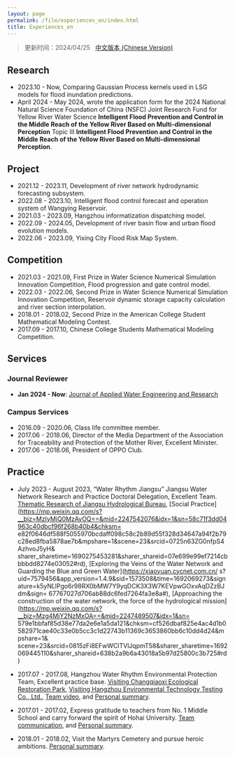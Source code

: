 ```yaml
---
layout: page
permalink: /file/experiences_en/index.html
title: Experiences_en
---
```


> 更新时间：2024/04/25 &nbsp; [中文版本 (Chinese Version)](https://lujiabo98.github.io/experiences/)

## Research

- 2023.10 - Now, Comparing Gaussian Process kernels used in LSG models for flood inundation predictions.<br>
- April 2024 - May 2024, wrote the application form for the 2024 National Natural Science Foundation of China (NSFC) Joint Research Fund for Yellow River Water Science **Intelligent Flood Prevention and Control in the Middle Reach of the Yellow River Based on Multi-dimensional Perception** Topic III **Intelligent Flood Prevention and Control in the Middle Reach of the Yellow River Based on Multi-dimensional Perception**.




## Project

- 2021.12 - 2023.11, Development of river network hydrodynamic forecasting subsystem.
- 2022.08 - 2023.10, Intelligent flood control forecast and operation system of Wangying Reservoir.
- 2021.03 - 2023.09, Hangzhou informatization dispatching model.
- 2022.09 - 2024.05, Development of river basin flow and urban flood evolution models.
- 2022.06 - 2023.09, Yixing City Flood Risk Map System.

## Competition

- 2021.03 - 2021.09, First Prize in Water Science Numerical Simulation Innovation Competition, Flood progression and gate control model.
- 2022.03 - 2022.06, Second Prize in Water Science Numerical Simulation Innovation Competition, Reservoir dynamic storage capacity calculation and river section interpolation.
- 2018.01 - 2018.02, Second Prize in the American College Student Mathematical Modeling Contest.
- 2017.09 - 2017.10, Chinese College Students Mathematical Modeling Competition.<br>



## Services

### Journal Reviewer

- **Jan 2024 - Now**: [Journal of Applied Water Engineering and Research](https://www.tandfonline.com/journals/tjaw20)



### Campus Services

- 2016.09 - 2020.06, Class life committee member.
- 2017.06 - 2018.06, Director of the Media Department of the Association for Traceability and Protection of the Mother River, Excellent Minister.
- 2017.06 - 2018.06, President of OPPO Club.<br>

## Practice

- July 2023 - August 2023, “Water Rhythm Jiangsu” Jiangsu Water Network Research and Practice Doctoral Delegation, Excellent Team. [Thematic Research of Jiangsu Hydrological Bureau](https://shxy.hhu.edu.cn/2023/0718/c3462a263717/page.htm), [Social Practice](https://mp.weixin.qq.com/s?__biz=MzIyMjQ0MzAyOQ==&mid=2247542076&idx=1&sn=58c71f3dd04963c40dbcf96f268b40b4&chksm= e82f0646df588f5055970bcdaff098c58c2b89d55f328d34647a94f2b79c28ed8fba5878ae7b&mpshare=1&scene=23&srcid=0725n63ZG0nfpS4AzhvoJ5yH& sharer_sharetime=1690275453281&sharer_shareid=07e699e99ef7214cbbbbdd8274e03052#rd), [Exploring the Veins of the Water Network and Guarding the Blue and Green Water](https://xiaoyuan.cycnet.com.cn/ s?uid=7579456&app_version=1.4.9&sid=1573508&time=1692069273&signature=k5yNLlPgo6r98RX0bMW7Y9yqDCK3X3W7KEVpwGOxvAqDZzBJdm&sign= 67767027d706ab88dc6fed7264fa3e8a#), [Approaching the construction of the water network, the force of the hydrological mission](https://mp.weixin.qq.com/s?__biz=Mzg4MjY2NzMxOA==&mid=2247489507&idx=1&sn= 579e1bbfaf85d38e77da2e6e1a5da121&chksm=cf526dbaf825e4ac4d1b0582971cae40c33e0b5cc3c1d22743b11369c3653860bb6c10dd4d24&mpshare=1& scene=23&srcid=0815zFi8EFwWClTVlJqpmT58&sharer_sharetime=1692069445110&sharer_shareid=638b2a9b6a43018a5b97d25800c3b725#rd)

- 2017.07 - 2017.08, Hangzhou Water Rhythm Environmental Protection Team, Excellent practice base. [Visiting Changqiaoxi Ecological Restoration Park](https://shxy.hhu.edu.cn/2017/0711/c3463a53685/page.htm), [Visiting Hangzhou Environmental Technology Testing Co., Ltd.](https://shxy.hhu.edu.cn/2017/0708/c3463a53654/page.htm), [Team video](https://www.bilibili.com/video/BV1Ex411B72r/), and [Personal summary](https://lujiabo98.github.io/blogs/practice2_personal).
- 2017.01 - 2017.02, Express gratitude to teachers from No. 1 Middle School and carry forward the spirit of Hohai University. [Team communication](https://lujiabo98.github.io/blogs/practice1_team), and [Personal summary](https://lujiabo98.github.io/blogs/practice1_personal).
- 2018.01 - 2018.02, Visit the Martyrs Cemetery and pursue heroic ambitions. [Personal summary](https://lujiabo98.github.io/blogs/practice3_personal).
